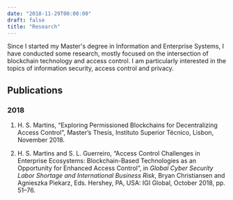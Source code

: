 ```yaml
---
date: "2018-11-29T00:00:00"
draft: false
title: "Research"
---
```


Since I started my Master's degree in Information and Enterprise Systems, I have conducted some research, mostly focused on the intersection of blockchain technology and access control. I am particularly interested in the topics of information security, access control and privacy.

## Publications

### 2018

1. H. S. Martins, “Exploring Permissioned Blockchains for Decentralizing Access Control”, Master’s Thesis, Instituto Superior Técnico, Lisbon, November 2018.

2. H. S. Martins and S. L. Guerreiro, “Access Control Challenges in Enterprise Ecosystems: Blockchain-Based Technologies as an Opportunity for Enhanced Access Control”, in _Global Cyber Security Labor Shortage and International Business Risk_, Bryan Christiansen and Agnieszka Piekarz, Eds. Hershey, PA, USA: IGI Global, October 2018, pp. 51–76.
